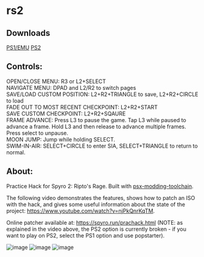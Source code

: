 # rs2
## Downloads
[PS1/EMU](https://github.com/retro-git/rs2/releases/download/v1.0/spyro2_rs2_1.0-ps1.zip)
[PS2](https://github.com/retro-git/rs2/releases/download/v1.0/spyro2_rs2_1.0-ps2.zip)

## Controls:
OPEN/CLOSE MENU: R3 or L2+SELECT\
NAVIGATE MENU: DPAD and L2/R2 to switch pages\
SAVE/LOAD CUSTOM POSITION: L2+R2+TRIANGLE to save, L2+R2+CIRCLE to load\
FADE OUT TO MOST RECENT CHECKPOINT: L2+R2+START\
SAVE CUSTOM CHECKPOINT: L2+R2+SQAURE\
FRAME ADVANCE: Press L3 to pause the game. Tap L3 while paused to advance a frame. Hold L3 and then release to advance multiple frames. Press select to unpause.\
MOON JUMP: Jump while holding SELECT.\
SWIM-IN-AIR: SELECT+CIRCLE to enter SIA, SELECT+TRIANGLE to return to normal.

## About:
Practice Hack for Spyro 2: Ripto's Rage. Built with [psx-modding-toolchain](https://github.com/mateusfavarin/psx-modding-toolchain).

The following video demonstrates the features, shows how to patch an ISO with the hack, and gives some useful information about the state of the project: https://www.youtube.com/watch?v=njPkQnrKqTM.

Online patcher available at: https://spyro.run/prachack.html (NOTE: as explained in the video above, the PS2 option is currently broken - if you want to play on PS2, select the PS1 option and use popstarter).


![image](https://user-images.githubusercontent.com/43223593/187248557-94a84975-9055-4912-8724-ec1619c22799.png)
![image](https://user-images.githubusercontent.com/43223593/187282905-2fdaec79-1161-42db-b895-7c094f19f11d.png)
![image](https://user-images.githubusercontent.com/43223593/187282978-f106013a-0a2c-4cb9-ae58-fa6c004761c5.png)
